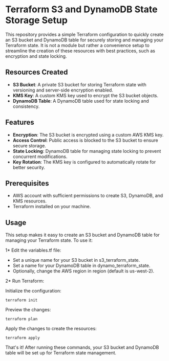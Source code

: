 # Terraform S3 and DynamoDB State Storage Setup

This repository provides a simple Terraform configuration to quickly create an S3 bucket and DynamoDB table for securely storing and managing your Terraform state. It is not a module but rather a convenience setup to streamline the creation of these resources with best practices, such as encryption and state locking.

## Resources Created

- **S3 Bucket**: A private S3 bucket for storing Terraform state with versioning and server-side encryption enabled.
- **KMS Key**: A custom KMS key used to encrypt the S3 bucket objects.
- **DynamoDB Table**: A DynamoDB table used for state locking and consistency.

## Features

- **Encryption**: The S3 bucket is encrypted using a custom AWS KMS key.
- **Access Control**: Public access is blocked to the S3 bucket to ensure secure storage.
- **State Locking**: DynamoDB table for managing state locking to prevent concurrent modifications.
- **Key Rotation**: The KMS key is configured to automatically rotate for better security.

## Prerequisites

- AWS account with sufficient permissions to create S3, DynamoDB, and KMS resources.
- Terraform installed on your machine.
  
## Usage
This setup makes it easy to create an S3 bucket and DynamoDB table for managing your Terraform state. To use it:

1* Edit the variables.tf file:

- Set a unique name for your S3 bucket in s3_terraform_state.
- Set a name for your DynamoDB table in dynamo_terraform_state.
- Optionally, change the AWS region in region (default is us-west-2).

2* Run Terraform:

Initialize the configuration:
````
terraform init
````

Preview the changes:
````
terraform plan
````

Apply the changes to create the resources:
````
terraform apply
````
That's it! After running these commands, your S3 bucket and DynamoDB table will be set up for Terraform state management.
